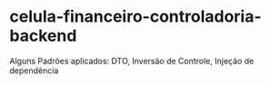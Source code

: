 # celula-financeiro-controladoria-backend

Alguns Padrões aplicados:
DTO,
Inversão de Controle,
Injeção de dependência
